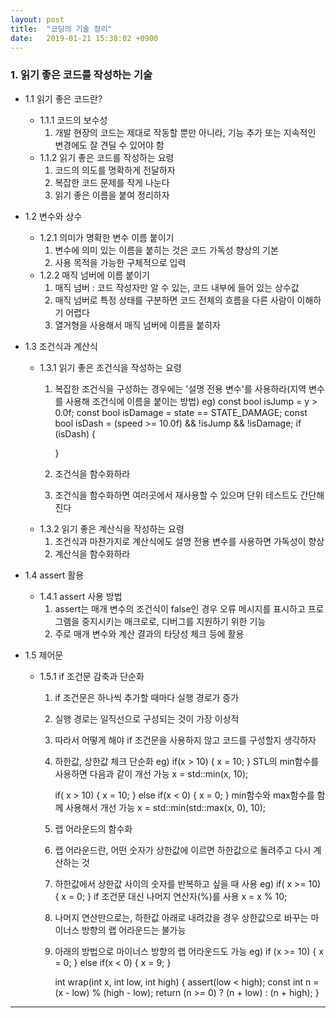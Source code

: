 ```yaml
---
layout: post
title:  "코딩의 기술 정리"
date:   2019-01-21 15:38:02 +0900
---
```


### 1. 읽기 좋은 코드를 작성하는 기술
* 1.1 읽기 좋은 코드란?
	- 1.1.1 코드의 보수성
		1. 개발 현장의 코드는 제대로 작동할 뿐만 아니라, 기능 추가 또는 지속적인 변경에도 잘 견딜 수 있어야 함
	- 1.1.2 읽기 좋은 코드를 작성하는 요령
		1. 코드의 의도를 명확하게 전달하자
		2. 복잡한 코드 문제를 작게 나눈다
		3. 읽기 좋은 이름을 붙여 정리하자
	
* 1.2 변수와 상수
	- 1.2.1 의미가 명확한 변수 이름 붙이기
		1. 변수에 의미 있는 이름을 붙히는 것은 코드 가독성 향상의 기본
		2. 사용 목적을 가능한 구체적으로 입력
	- 1.2.2 매직 넘버에 이름 붙이기
		1. 매직 넘버 : 코드 작성자만 알 수 있는, 코드 내부에 들어 있는 상수값
		2. 매직 넘버로 특정 상태를 구분하면 코드 전체의 흐름을 다른 사람이 이해하기 어렵다
		3. 열거형을 사용해서 매직 넘버에 이름을 붙히자

* 1.3 조건식과 계산식
	- 1.3.1 읽기 좋은 조건식을 작성하는 요령
		1. 복잡한 조건식을 구성하는 경우에는 '설명 전용 변수'를 사용하라(지역 변수를 사용해 조건식에 이름을 붙이는 방법)
		eg) const bool isJump = y > 0.0f;
			const bool isDamage = state == STATE_DAMAGE;
			const bool isDash = (speed >= 10.0f) && !isJump && !isDamage;
			if (isDash) {

			}

		2. 조건식을 함수화하라
		3. 조건식을 함수화하면 여러곳에서 재사용할 수 있으며 단위 테스트도 간단해진다
	- 1.3.2 읽기 좋은 계산식을 작성하는 요령
		1. 조건식과 마찬가지로 계산식에도 설명 전용 변수를 사용하면 가독성이 향상
		2. 계산식을 함수화하라

* 1.4 assert 활용
	- 1.4.1 assert 사용 방법
		1. assert는 매개 변수의 조건식이 false인 경우 오류 메시지를 표시하고 프로그램을 중지시키는 매크로로, 디버그를 지원하기 위한 기능
		2. 주로 매개 변수와 계산 결과의 타당성 체크 등에 활용

* 1.5 제어문
	- 1.5.1 if 조건문 감축과 단순화
		1. if 조건문은 하나씩 추가할 때마다 실행 경로가 증가
		2. 실행 경로는 일직선으로 구성되는 것이 가장 이상적
		3. 따라서 어떻게 해야 if 조건문을 사용하지 않고 코드를 구성할지 생각하자
		4. 하한값, 상한값 체크 단순화
		eg) if(x > 10) {
				x = 10;
			}
			STL의 min함수를 사용하면 다음과 같이 개선 가능
			x = std::min(x, 10);

			if( x > 10) {
				x = 10;
			} else if(x < 0) {
				x = 0;
			}
			min함수와 max함수를 함께 사용해서 개선 가능
			x = std::min(std::max(x, 0), 10);

		5. 랩 어라운드의 함수화 
		6. 랩 어라운드란, 어떤 숫자가 상한값에 이르면 하한값으로 돌려주고 다시 계산하는 것
		7. 하한값에서 상한값 사이의 숫자를 반복하고 싶을 때 사용
		eg) if( x >= 10) {
				x = 0;
			}
			if 조건문 대신 나머지 연산자(%)를 사용
			x = x % 10;
		8. 나머지 연산만으로는, 하한값 아래로 내려갔을 경우 상한값으로 바꾸는 마이너스 방향의 랩 어라운드는 불가능
		9. 아래의 방법으로 마이너스 방향의 랩 어라운드도 가능
		eg) if (x >= 10) {
				x = 0;
			} else if(x < 0) {
				x = 9;
			}

			int wrap(int x, int low, int high) {
				assert(low < high);
				const int n = (x - low) % (high - low);
				return (n >= 0) ? (n + low) : (n + high);
			}

---
